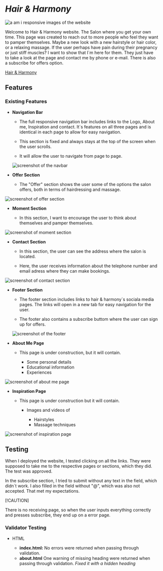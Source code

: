 # ***Hair & Harmony***

![a am i responsive images of the website](assets/images/Skärmbild%202024-04-19%20102553.png)

Welcome to Hair & Harmony website. 
The Salon where you get your own time. 
This page was created to reach out to more people who feel they want to pamper themselves. Maybe a new look with a new hairstyle or hair color, or a relaxing massage. If the user perhaps have pain during their pregnancy or just stiff muscles? I want to show that I`m here for them. They just have to take a look at the page and contact me by phone or e-mail. There is also a subscribe for offers option. 

[Hair & Harmony](https://mariukne.github.io/hair-harmony/index.html)

## Features

### Existing Features

* __Navigation Bar__

  - The full responsive navigation bar includes links to the Logo, About me, Inspiration and contact. It`s features on all three pages and is identical in each page to allow for easy navigation.

  - This section is fixed and always stays at the top of the screen when the user scrolls.

  - It will allow the user to navigate from page to page.


  ![screenshot of the navbar](assets/images/Skärmbild%202024-04-22%20113008.png)


* __Offer Section__

  - The "Offer" section shows the user some of the options the salon offers, both in terms of hairdressing and massage.

![screenshot of offer section](assets/images/Skärmbild%202024-04-22%20113416.png)

* __Moment Section__

  - In this section, I want to encourage the user to think about themselves and pamper themselves.

![screenshot of moment section](assets/images/Skärmbild%202024-04-22%20114855.png)

* __Contact Section__

  - In this section, the user can see the address where the salon is located. 
  
  - Here, the user receives information about the telephone number and email adress where they can make bookings.

![screenshot of contact section](assets/images/Skärmbild%202024-04-22%20121434.png)

* __Footer Section__ 
  
  - The footer section includes links to hair & harmony`s sociala media pages. The links will open in a new tab for easy navigation for the user.
  
  - The footer also contains a subscribe buttom where the user can sign up for offers. 

  ![screenshot of the footer](assets/images/Skärmbild%202024-04-22%20125628.png)

* __About Me Page__ 

  - This page is under construction, but it will contain.

    - Some personal details
    - Educational information
    - Experiences

![screenshot of about me page](assets/images/Skärmbild%202024-04-22%20130808.png)

* __Inspiration Page__ 

  - This page is under construction but it will contain.
    
    - Images and videos of

      - Hairstyles
      - Massage techniques

![screenshot of inspiration page](assets/images/Skärmbild%202024-04-22%20132850.png)

## Testing 

When I deployed the website, I tested clicking on all the links. They were supposed to take me to the respective pages or sections, which they did. The test was approved.

In the subscribe section, I tried to submit without any text in the field, which didn`t work. I also filled in the field without "@", which was also not accepted. That met my expectations.

[!CAUTION] 

There is no receiving page, so when the user inputs everything correctly and presses subscribe, they end up on a error page.   

### Validator Testing

  - HTML
     
     - **index.html:** No errors were returned when passing through validation.
     - **about.html** One warning of missing heading were returned when passing through validation. *Fixed it with a hidden heading*   

